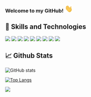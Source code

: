 





### Welcome to my GitHub! <img src="./wave.gif" height="25" width="25"/>




## 🔧 Skills and Technologies

<p>
<img src="https://img.shields.io/badge/JavaScript-323330?style=for-the-badge&logo=javascript&logoColor=F7DF1E"/>
<img src="https://img.shields.io/badge/Python-14354C?style=for-the-badge&logo=python&logoColor=white"/>
<img src="https://img.shields.io/badge/HTML5-E34F26?style=for-the-badge&logo=html5&logoColor=white"/>
<img src="https://img.shields.io/badge/CSS3-1572B6?style=for-the-badge&logo=css3&logoColor=white"/>
<img src="https://img.shields.io/badge/PostgreSQL-316192?style=for-the-badge&logo=postgresql&logoColor=white"/>
<img src="https://img.shields.io/badge/MongoDB-4EA94B?style=for-the-badge&logo=mongodb&logoColor=white"/>
<img src="https://img.shields.io/badge/Express.js-404D59?style=for-the-badge"/>
<img src="https://img.shields.io/badge/React-20232A?style=for-the-badge&logo=react&logoColor=61DAFB"/>
<img src="https://img.shields.io/badge/React_Native-20232A?style=for-the-badge&logo=react&logoColor=61DAFB"/>


</p>

## 📈 Github Stats

![GitHub stats](https://github-readme-stats.vercel.app/api?username=brianweidl&show_icons=true)  

[![Top Langs](https://github-readme-stats.vercel.app/api/top-langs/?username=brianweidl)](https://github.com/anuraghazra/github-readme-stats)

<img src="https://img.shields.io/badge/Made%20with-Markdown-1f425f.svg">







